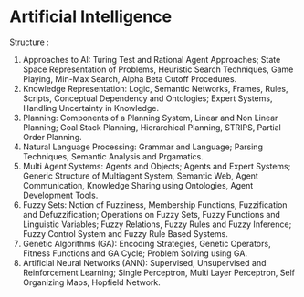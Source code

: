 # Artificial Intelligence

Structure : 

1. Approaches to AI: Turing Test and Rational Agent Approaches; State Space Representation of Problems, Heuristic Search Techniques, Game Playing, Min-Max Search, Alpha Beta Cutoff Procedures.
2. Knowledge Representation: Logic, Semantic Networks, Frames, Rules, Scripts, Conceptual Dependency and Ontologies; Expert Systems, Handling Uncertainty in Knowledge. 
3. Planning: Components of a Planning System, Linear and Non Linear Planning; Goal Stack Planning, Hierarchical Planning, STRIPS, Partial Order Planning.
4. Natural Language Processing: Grammar and Language; Parsing Techniques, Semantic Analysis and Prgamatics.
5. Multi Agent Systems: Agents and Objects; Agents and Expert Systems; Generic Structure of Multiagent System, Semantic Web, Agent Communication, Knowledge Sharing using Ontologies, Agent Development Tools.
6. Fuzzy Sets: Notion of Fuzziness, Membership Functions, Fuzzification and Defuzzification; Operations on Fuzzy Sets, Fuzzy Functions and Linguistic Variables; Fuzzy Relations, Fuzzy Rules and Fuzzy Inference; Fuzzy Control System and Fuzzy Rule Based Systems.
7. Genetic Algorithms (GA): Encoding Strategies, Genetic Operators, Fitness Functions and GA Cycle; Problem Solving using GA.
8. Artificial Neural Networks (ANN): Supervised, Unsupervised and Reinforcement Learning; Single Perceptron, Multi Layer Perceptron, Self Organizing Maps, Hopfield Network.
